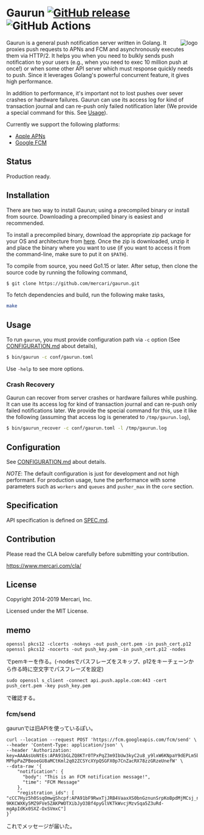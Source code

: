 # Gaurun [![GitHub release](https://img.shields.io/github/release/mercari/gaurun.svg?style=flat-square)][release] ![GitHub Actions](https://github.com/mercari/gaurun/workflows/Go/badge.svg)

[release]: https://github.com/mercari/gaurun/releases

<img src="https://raw.githubusercontent.com/mercari/gaurun/master/img/logo.png" alt="logo" align="right"/>


Gaurun is a general push notification server written in Golang. It proxies push requests to APNs and FCM and asynchronously executes them via HTTP/2. It helps you when you need to bulkly sends push notification to your users (e.g., when you need to exec 10 million push at once!) or when some other API server which must response quickly needs to push. Since it leverages Golang's powerful concurrent feature, it gives high performance. 

In addition to performance, it's important not to lost pushes over sever crashes or hardware failures. Gaurun can use its access log for kind of transaction journal and can re-push only failed notification later (We provide a special command for this. See [Usage](#usage)). 

Currently we support the following platforms:

- [Apple APNs](https://developer.apple.com/library/content/documentation/NetworkingInternet/Conceptual/RemoteNotificationsPG/APNSOverview.html)
- [Google FCM](https://firebase.google.com/docs/cloud-messaging/)

## Status

Production ready.

## Installation

There are two way to install Gaurun; using a precompiled binary or install from source. Downloading a precompiled binary is easiest and recommended.

To install a precompiled binary, download the appropriate zip package for your OS and architecture from [here](https://github.com/mercari/gaurun/releases). Once the zip is downloaded, unzip it and place the binary where you want to use (if you want to access it from the command-line, make sure to put it on `$PATH`).

To compile from source, you need Go1.15 or later. After setup, then clone the source code by running the following command,

```bash
$ git clone https://github.com/mercari/gaurun.git
```

To fetch dependencies and build, run the following make tasks,

```bash
make
```

## Usage

To run `gaurun`, you must provide configuration path via `-c` option (See [CONFIGURATION.md](/CONFIGURATION.md) about details),

```bash
$ bin/gaurun -c conf/gaurun.toml
```

Use `-help` to see more options.

### Crash Recovery

Gaurun can recover from server crashes or hardware failures while pushing. It can use its access log for kind of transaction journal and can re-push only failed notifications later. We provide the special command for this, use it like the following (assuming that access log is generated to `/tmp/gaurun.log`),

```bash
$ bin/gaurun_recover -c conf/gaurun.toml -l /tmp/gaurun.log
```

## Configuration

See [CONFIGURATION.md](/CONFIGURATION.md) about details.

*NOTE*: The default configuration is just for development and not high performant. For production usage, tune the performance with some parameters such as `workers` and `queues` and `pusher_max` in the `core` section.

## Specification

API specification is defined on [SPEC.md](/SPEC.md).

## Contribution

Please read the CLA below carefully before submitting your contribution.

https://www.mercari.com/cla/

## License

Copyright 2014-2019 Mercari, Inc.


Licensed under the MIT License.

## memo
```shell
openssl pkcs12 -clcerts -nokeys -out push_cert.pem -in push_cert.p12
openssl pkcs12 -nocerts -out push_key.pem -in push_cert.p12 -nodes
```
でpemキーを作る。(-nodesでパスフレーズをスキップ、p12をキーチェーンから作る時に空文字でパスフレーズを設定)

```shell
sudo openssl s_client -connect api.push.apple.com:443 -cert push_cert.pem -key push_key.pem
```
で確認する。

### fcm/send
gaurunでは旧APIを使っているぽい。
```shell
curl --location --request POST 'https://fcm.googleapis.com/fcm/send' \
--header 'Content-Type: application/json' \
--header 'Authorization: key=AAAAsUoNtEs:APA91bGLZQ8KTr0TPxPqZ3m9IbUw3kyC2u8_y9lxW6KNpaY9dEPLm5b6VNQfQOi2ByqAKivig9WOn-MPhpPaZPBeoeGU8aMCtKml2q02ZCSYcXYpQSGFX0p7CnZacRX78zzGRzeUnefW' \
--data-raw '{ 
    "notification": {
      "body": "This is an FCM notification message!",
      "time": "FCM Message"
    },
    "registration_ids": [ "cCC7Hyz5h0SsqOmwgShcpf:APA91bF9RwxTjJRB4VaaxXS0bnGznunSrpKoBpdMjMCsj_nOwXtnriu6dFmRW-9KKCWXKy5MZ9FVe5ZAKPWOTXibJyO3Bf4pyGlVKTkWvcjMzvSqa5Z3uRd-mgApIdKx0SXZ-OxSVmxC"]
}'
```
これでメッセージが届いた。